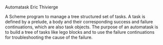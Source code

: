 Automatask
Eric Thivierge

A Scheme program to manage a tree structured set of tasks.
A task is defined by a prelude, a body and their corresponding success and failure continuations, which are also task objects.
The purpose of an automatask is to build a tree of tasks like lego blocks and to use the failure continuations for troubleshooting the cause of the failure.
